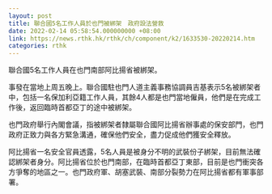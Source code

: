 ```yaml
---
layout: post
title: 聯合國5名工作人員於也門被綁架　政府設法營救
date: 2022-02-14 05:58:54.000000000 +08:00
link: https://news.rthk.hk/rthk/ch/component/k2/1633530-20220214.htm
categories: rthk
---
```


聯合國5名工作人員在也門南部阿比揚省被綁架。

事發在當地上周五晚上。聯合國駐也門人道主義事務協調員吉基表示5名被綁架者中，包括一名保加利亞籍工作人員，其餘4人都是也門當地僱員，他們是在完成工作後，返回臨時首都亞丁的途中被綁架。

也門政府舉行內閣會議，指被綁架者隸屬聯合國阿比揚省辦事處的保安部門，也門政府正致力與各方緊急溝通，確保他們安全，盡力促成他們獲安全釋放。

阿比揚省一名安全官員透露，5名人員是被身分不明的武裝份子綁架，目前無法確認綁架者身分。阿比揚省位於也門南部，在臨時首都亞丁東部，目前是也門衝突各方爭奪的地區之一。也門政府軍、胡塞武裝、南部分裂勢力在阿比揚省都有軍事部署。
